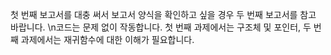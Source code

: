 첫 번째 보고서를 대충 써서 보고서 양식을 확인하고 싶을 경우 두 번째 보고서를 참고 바랍니다.
\n코드는 문제 없이 작동합니다. 첫 번째 과제에서는 구조체 및 포인터, 두 번째 과제에서는 재귀함수에 대한 이해가 필요합니다.
